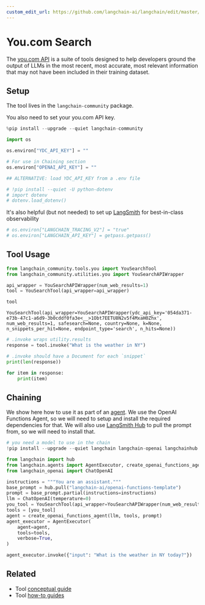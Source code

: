 ```yaml
---
custom_edit_url: https://github.com/langchain-ai/langchain/edit/master/docs/docs/integrations/tools/you.ipynb
---
```

# You.com Search

The [you.com API](https://api.you.com) is a suite of tools designed to help developers ground the output of LLMs in the most recent, most accurate, most relevant information that may not have been included in their training dataset.

## Setup

The tool lives in the `langchain-community` package.

You also need to set your you.com API key.


```python
%pip install --upgrade --quiet langchain-community
```


```python
import os

os.environ["YDC_API_KEY"] = ""

# For use in Chaining section
os.environ["OPENAI_API_KEY"] = ""

## ALTERNATIVE: load YDC_API_KEY from a .env file

# !pip install --quiet -U python-dotenv
# import dotenv
# dotenv.load_dotenv()
```

It's also helpful (but not needed) to set up [LangSmith](https://smith.langchain.com/) for best-in-class observability


```python
# os.environ["LANGCHAIN_TRACING_V2"] = "true"
# os.environ["LANGCHAIN_API_KEY"] = getpass.getpass()
```

## Tool Usage


```python
from langchain_community.tools.you import YouSearchTool
from langchain_community.utilities.you import YouSearchAPIWrapper

api_wrapper = YouSearchAPIWrapper(num_web_results=1)
tool = YouSearchTool(api_wrapper=api_wrapper)

tool
```



```output
YouSearchTool(api_wrapper=YouSearchAPIWrapper(ydc_api_key='054da371-e73b-47c1-a6d9-3b0cddf0fa3e<__>1Obt7EETU8N2v5f4MxaH0Zhx', num_web_results=1, safesearch=None, country=None, k=None, n_snippets_per_hit=None, endpoint_type='search', n_hits=None))
```



```python
# .invoke wraps utility.results
response = tool.invoke("What is the weather in NY")

# .invoke should have a Document for each `snippet`
print(len(response))

for item in response:
    print(item)
```

## Chaining

We show here how to use it as part of an [agent](/docs/tutorials/agents). We use the OpenAI Functions Agent, so we will need to setup and install the required dependencies for that. We will also use [LangSmith Hub](https://smith.langchain.com/hub) to pull the prompt from, so we will need to install that.


```python
# you need a model to use in the chain
!pip install --upgrade --quiet langchain langchain-openai langchainhub langchain-community
```


```python
from langchain import hub
from langchain.agents import AgentExecutor, create_openai_functions_agent
from langchain_openai import ChatOpenAI

instructions = """You are an assistant."""
base_prompt = hub.pull("langchain-ai/openai-functions-template")
prompt = base_prompt.partial(instructions=instructions)
llm = ChatOpenAI(temperature=0)
you_tool = YouSearchTool(api_wrapper=YouSearchAPIWrapper(num_web_results=1))
tools = [you_tool]
agent = create_openai_functions_agent(llm, tools, prompt)
agent_executor = AgentExecutor(
    agent=agent,
    tools=tools,
    verbose=True,
)
```


```python
agent_executor.invoke({"input": "What is the weather in NY today?"})
```



## Related

- Tool [conceptual guide](/docs/concepts/#tools)
- Tool [how-to guides](/docs/how_to/#tools)
